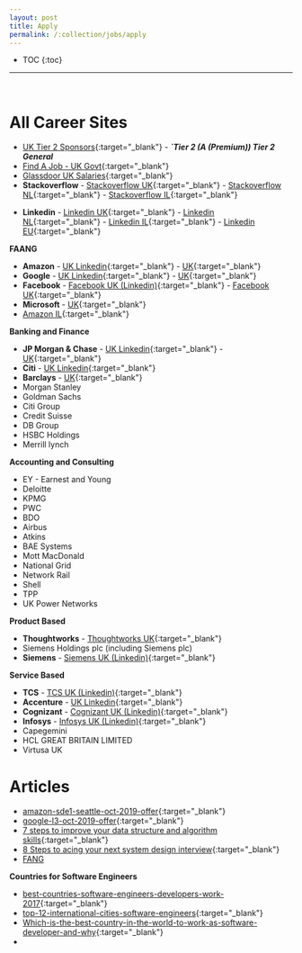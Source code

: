 ```yaml
---
layout: post
title: Apply
permalink: /:collection/jobs/apply
---
```


- TOC
{:toc}

<hr><br>

# All Career Sites

- [UK Tier 2 Sponsors](https://www.gov.uk/government/publications/register-of-licensed-sponsors-workers){:target="_blank"} - ***`Tier 2 (A (Premium)) Tier 2 General***
- [Find A Job - UK Govt](https://findajob.dwp.gov.uk/search?cat=14&cti=full_time&cty=permanent&f=1&loc=86383&pp=50&sf=40000&sb=date&sd=down&q=java){:target="_blank"}
- [Glassdoor UK Salaries](https://www.glassdoor.co.uk/Salaries/uk-salary-SRCH_IL.0,2_IN2.htm){:target="_blank"}
- **Stackoverflow** - [Stackoverflow UK](https://stackoverflow.com/jobs?l=United+Kingdom&d=20&u=Km&tl=java&c=usd&v=true&ms=MidLevel&mxs=Senior&j=Permanent&sort=p){:target="_blank"} - [Stackoverflow NL](https://stackoverflow.com/jobs?l=Netherlands&d=20&u=Km&tl=java&c=usd&v=true&ms=MidLevel&mxs=Senior&j=Permanent&sort=p){:target="_blank"} - [Stackoverflow IL](https://stackoverflow.com/jobs?l=Ireland&d=20&u=Km&tl=java&c=usd&v=true&ms=MidLevel&mxs=Senior&j=Permanent&sort=p){:target="_blank"}
<!-- Comment : 2 days 172800 rather than 86400 -->
- **Linkedin** - [Linkedin UK](https://www.linkedin.com/jobs/search/?f_E=2%2C3%2C4&f_F=it%2Ceng&f_JT=F&f_TPR=r86400&geoId=101165590&keywords=java&location=United%20Kingdom&sortBy=R){:target="_blank"} - [Linkedin NL](https://www.linkedin.com/jobs/search/?f_E=2%2C3%2C4&f_F=it%2Ceng&f_JT=F&f_TPR=r86400&geoId=102890719&keywords=java&location=Netherlands&sortBy=R){:target="_blank"} - [Linkedin IL](https://www.linkedin.com/jobs/search/?f_E=2%2C3%2C4&f_F=it%2Ceng&f_JT=F&f_TPR=r86400&geoId=104738515&keywords=java&location=Ireland&sortBy=R){:target="_blank"} - [Linkedin EU](https://www.linkedin.com/jobs/search/?f_E=2%2C3%2C4&f_F=it%2Ceng&f_JT=F&f_TPR=r86400&geoId=91000000&keywords=java&location=European%20Union&sortBy=R){:target="_blank"}

**FAANG**
- **Amazon** - [UK Linkedin](https://www.linkedin.com/jobs/search/?f_C=1586%2C12227%2C14951%2C16551%2C17411%2C21433%2C34924%2C46825%2C47157%2C49318%2C61712%2C71099%2C111446%2C167070%2C167364%2C208137%2C266161%2C804867%2C860467%2C1030498%2C1379932%2C2382910%2C2649984&geoId=101165590&keywords=java&location=United%20Kingdom&sortBy=DD){:target="_blank"} - [UK](https://www.amazon.jobs/en/search?offset=0&result_limit=10&sort=recent&category=software-development&job_type=Full-Time&distanceType=Mi&radius=24km&latitude=&longitude=&loc_group_id=&loc_query=United%20Kingdom&base_query=&city=&country=GBR&region=&county=&query_options=&){:target="_blank"}
- **Google** - [UK Linkedin](https://www.linkedin.com/jobs/search/?f_C=1441%2C16140%2C791962%2C2374003%2C10440912%2C17876832%2C18950635&geoId=101165590&location=United%20Kingdom&sortBy=DD){:target="_blank"} - [UK](https://careers.google.com/jobs/results/?company=Google&company=Google%20Fiber&company=YouTube&employment_type=FULL_TIME&hl=en_US&jlo=en_US&location=Ireland&location=The%20Netherlands&location=The%20United%20Kingdom&q=software%20engineer&skills=java&sort_by=relevance){:target="_blank"}
- **Facebook** - [Facebook UK (Linkedin)](https://www.linkedin.com/jobs/search/?f_C=10667%2C23769%2C223160%2C289891%2C2289109%2C2763277%2C16159097&geoId=101165590&location=United%20Kingdom&sortBy=DD){:target="_blank"} - [Facebook UK](https://www.facebook.com/careers/jobs/?locations%5B0%5D=London%2C+United+Kingdom&locations%5B1%5D=Dublin%2C+Ireland&locations%5B2%5D=Cork%2C+Ireland&locations%5B3%5D=Clonee%2C+Ireland&roles%5B0%5D=full-time){:target="_blank"}
- **Microsoft** - [UK](https://careers.microsoft.com/professionals/us/en/c/engineering-jobs){:target="_blank"}
- [Amazon IL](https://www.amazon.jobs/en/search?offset=0&result_limit=10&sort=recent&category=software-development&job_type=Full-Time&distanceType=Mi&radius=24km&latitude=&longitude=&loc_group_id=&loc_query=Ireland&base_query=&city=&country=IRL&region=&county=&query_options=&){:target="_blank"}

**Banking and Finance**
- **JP Morgan & Chase** - [UK Linkedin](https://www.linkedin.com/jobs/search/?f_C=1067%2C1068%2C163001&geoId=101165590&location=United%20Kingdom&sortBy=DD){:target="_blank"} - [UK](https://jpmc.fa.oraclecloud.com/hcmUI/CandidateExperience/en/sites/CX_1001/requisitions?lastSelectedFacet=POSTING_DATES&location=United%20Kingdom&locationId=300000000289276&locationLevel=country&selectedCategoriesFacet=300000086152753&selectedPostingDatesFacet=7&selectedTitlesFacet=TEC;PAA&sortBy=POSTING_DATES_DESC){:target="_blank"}
- **Citi** - [UK Linkedin](https://www.linkedin.com/jobs/search/?currentJobId=2220766059&f_C=11448&geoId=101165590&location=United%20Kingdom&sortBy=DD){:target="_blank"}
- **Barclays** - [UK](https://search.jobs.barclays/search-jobs/java/United%20Kingdom/22545/1/2/2635167/54x75844/-2x69531/50/2){:target="_blank"}
- Morgan Stanley
- Goldman Sachs
- Citi Group
- Credit Suisse
- DB Group
- HSBC Holdings
- Merrill lynch

**Accounting and Consulting**
- EY - Earnest and Young
- Deloitte
- KPMG
- PWC
- BDO
- Airbus
- Atkins
- BAE Systems
- Mott MacDonald
- National Grid
- Network Rail
- Shell
- TPP
- UK Power Networks

**Product Based**
- **Thoughtworks** - [Thoughtworks UK](https://www.thoughtworks.com/careers/jobs){:target="_blank"}
- Siemens Holdings plc (including Siemens plc)
- **Siemens** - [Siemens UK (Linkedin)](https://www.linkedin.com/jobs/search/?f_C=1043%2C157241%2C314764%2C2602953%2C9390184&geoId=101165590&location=United%20Kingdom&sortBy=DD){:target="_blank"}

**Service Based**
- **TCS** - [TCS UK (Linkedin)](https://www.linkedin.com/jobs/search/?f_C=1353&geoId=101165590&location=United%20Kingdom&sortBy=DD){:target="_blank"}
- **Accenture** - [UK Linkedin](https://www.linkedin.com/jobs/search/?f_C=1033%2C19046946%2C593548%2C456960%2C25030011%2C10797612%2C18267870%2C9332486%2C3780787%2C3733171%2C15144555%2C2723431%2C3863979%2C3519137%2C2677373%2C3681711%2C27231684%2C3628010%2C48925%2C3107982%2C15154437%2C22341942%2C10310718%2C217062%2C3790748%2C336238%2C2936833%2C9215331%2C15080860&geoId=101165590&location=United%20Kingdom){:target="_blank"}
- **Cognizant** - [Cognizant UK (Linkedin)](https://www.linkedin.com/jobs/search/?f_C=1680%2C14348%2C23800%2C33617%2C34847%2C41384%2C43072%2C45502%2C54029%2C66159%2C84358%2C126382%2C166418%2C203644%2C239936%2C320621%2C424852%2C509660%2C726398%2C973558%2C1456641%2C1506912%2C1708375%2C2441254%2C3523615%2C3529630%2C5372177%2C9270451&geoId=101165590&location=United%20Kingdom&sortBy=DD){:target="_blank"}
- **Infosys** - [Infosys UK (Linkedin)](https://www.linkedin.com/jobs/search/?f_C=1283&geoId=101165590&location=United%20Kingdom&sortBy=DD){:target="_blank"}
- Capegemini
- HCL GREAT BRITAIN LIMITED
- Virtusa UK


# Articles
- [amazon-sde1-seattle-oct-2019-offer](https://leetcode.com/discuss/interview-experience/418395/amazon-sde1-seattle-oct-2019-offer){:target="_blank"}
- [google-l3-oct-2019-offer](https://leetcode.com/discuss/interview-experience/418626/google-l3-oct-2019-offer){:target="_blank"}
- [7 steps to improve your data structure and algorithm skills](https://www.hackerearth.com/blog/developers/7-steps-to-improve-your-data-structure-and-algorithm-skills){:target="_blank"}
- [8 Steps to acing your next system design interview](https://www.hackerearth.com/blog/developers/8-steps-to-acing-your-next-system-design-interview){:target="_blank"}
- [FANG](https://fxssi.com/most-valuable-tech-companies)

**Countries for Software Engineers**
- [best-countries-software-engineers-developers-work-2017](https://www.hackerearth.com/blog/developers/best-countries-software-engineers-developers-work-2017){:target="_blank"}
- [top-12-international-cities-software-engineers](https://techbeacon.com/app-dev-testing/top-12-international-cities-software-engineers){:target="_blank"}
- [Which-is-the-best-country-in-the-world-to-work-as-software-developer-and-why](https://www.quora.com/Which-is-the-best-country-in-the-world-to-work-as-software-developer-and-why){:target="_blank"}
- 